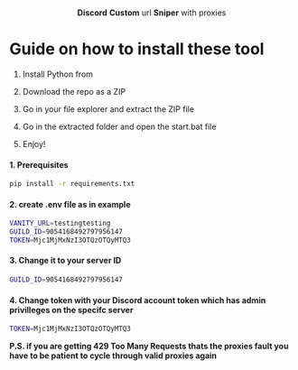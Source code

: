 <p align="center">
   

  <p align="center">
    <br />
    <b>Discord</b> <b>Custom</b> url <b>Sniper</b> with proxies
    
  </p>
 
# Guide on how to install these tool 

1. Install Python from

2. Download the repo as a ZIP

3. Go in your file explorer and extract the ZIP file
 
4. Go in the extracted folder and open the start.bat file

5. Enjoy!

#### 1. Prerequisites

  ```sh
  pip install -r requirements.txt
  ```
 
#### 2. create .env file as in example

```sh
VANITY_URL=testingtesting
GUILD_ID=9054168492797956147
TOKEN=Mjc1MjMxNzI3OTQzOTQyMTQ3
```
 
#### 3. Change it to your server ID
```sh
GUILD_ID=9054168492797956147
```

#### 4. Change token with your Discord account token which has admin privilleges on the specifc server

```sh
TOKEN=Mjc1MjMxNzI3OTQzOTQyMTQ3
``` 
</p>

<b>P.S. if you are getting 429 Too Many Requests thats the proxies fault you have to be patient to cycle through valid proxies again</b>